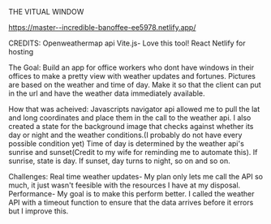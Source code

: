 THE VITUAL WINDOW

https://master--incredible-banoffee-ee5978.netlify.app/

CREDITS:
Openweathermap api
Vite.js- Love this tool!
React
Netlify for hosting

The Goal:
Build an app for office workers who dont have windows in their offices to make a pretty view with weather updates and fortunes. Pictures are based on the weather and time of day. Make it so that the client can put in the url and have the weather data immediately available.

How that was acheived:
Javascripts navigator api allowed me to pull the lat and long coordinates and place them in the call to the weather api. I also created a state for the background image that checks against whether its day or night and the weather conditions.(I probably do not have every possible condition yet)
Time of day is determined by the weather api's sunrise and sunset(Credit to my wife for reminding me to automate this). If sunrise, state is day. If sunset, day turns to night, so on and so on. 

Challenges:
Real time weather updates- My plan only lets me call the API so much, it just wasn't feesible with the resources I have at my disposal.
Performance- My goal is to make this perform better. I called the weather API with a timeout function to ensure that the data arrives before it errors but I improve this.

